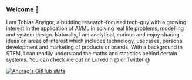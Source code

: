 ### Welcome 👋

I am Tobias Anyigor, a budding research-focused tech-guy with a growing interest in the application of AI/ML in solving real life problems, modelling and system design.
Naturally, I am analytical, curious and enjoy sharing ideas on areas of interest which includes technology, usecases, personal development and marketing of products or brands. With a background in STEM, I can readily understand the maths and statistics behind certain systems. You can check me out on LinkedIn @            or Twitter @

[![Anurag's GitHub stats](https://github-readme-stats.vercel.app/api?username=anyigortobias)](https://github.com/anuraghazra/github-readme-stats)
